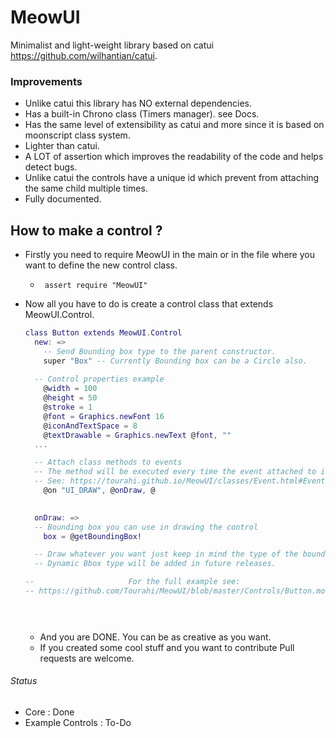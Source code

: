 # MeowUI

Minimalist and light-weight library based on catui https://github.com/wilhantian/catui.

### Improvements

* Unlike catui this library has NO external dependencies.
* Has a built-in Chrono class (Timers manager). see Docs.
* Has the same level of extensibility as catui and more since it is based on moonscript class system.
* Lighter than catui.
* A LOT of assertion which improves the readability of the code and helps detect bugs.
* Unlike catui the controls have a unique id which prevent from attaching the same child multiple times.
* Fully documented.



## How to make a control ?

* Firstly you need to require MeowUI in the main or in the file where you want to define the new control class.

  * ` assert require "MeowUI"`

* Now all you have to do is create a control class that extends MeowUI.Control.

  ```lua
  class Button extends MeowUI.Control
    new: =>
      -- Send Bounding box type to the parent constructor.
      super "Box" -- Currently Bounding box can be a Circle also. 
  	
  	-- Control properties example
      @width = 100
      @height = 50
      @stroke = 1
      @font = Graphics.newFont 16
      @iconAndTextSpace = 8
      @textDrawable = Graphics.newText @font, ""
  	...
  
  	-- Attach class methods to events
  	-- The method will be executed every time the event attached to it is fired.
  	-- See: https://tourahi.github.io/MeowUI/classes/Event.html#Event\on
      @on "UI_DRAW", @onDraw, @
  	
  
    onDraw: =>
  	-- Bounding box you can use in drawing the control
      box = @getBoundingBox!
  
  	-- Draw whatever you want just keep in mind the type of the boundingBox you are using.
  	-- Dynamic Bbox type will be added in future releases.
  
  -- 					 For the full example see:
  -- https://github.com/Tourahi/MeowUI/blob/master/Controls/Button.moon
  
  
  	
  ```

  * And you are DONE. You can be as creative as you want.
  * If you created some cool stuff and you want to contribute Pull requests are welcome.

  

###### Status 

* Core : Done
* Example Controls : To-Do 


